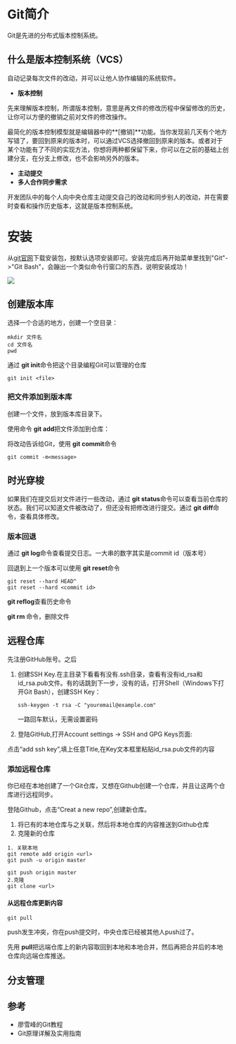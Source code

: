 # Git简介

Git是先进的分布式版本控制系统。

## 什么是版本控制系统（VCS）

自动记录每次文件的改动，并可以让他人协作编辑的系统软件。

* **版本控制**

先来理解版本控制，所谓版本控制，意思是再文件的修改历程中保留修改的历史，让你可以方便的撤销之前对文件的修改操作。

最简化的版本控制模型就是编辑器中的**[撤销]**功能。当你发现前几天有个地方写错了，要回到原来的版本时，可以通过VCS选择撤回到原来的版本。或者对于某个功能有了不同的实现方法，你想将两种都保留下来，你可以在之前的基础上创建分支，在分支上修改，也不会影响另外的版本。

* **主动提交**
* **多人合作同步需求**



开发团队中的每个人向中央仓库主动提交自己的改动和同步别人的改动，并在需要时查看和操作历史版本，这就是版本控制系统。

# 安装

从[git官网](https://git-scm.com/downloads)下载安装包，按默认选项安装即可。安装完成后再开始菜单里找到"Git"->"Git Bash"，会蹦出一个类似命令行窗口的东西，说明安装成功！

![](https://cdn.liaoxuefeng.com/cdn/files/attachments/001384907073134ef6feff559cf4ce3a2c5c588d2831c0a000/0)



## 创建版本库

选择一个合适的地方，创建一个空目录：

```shell
mkdir 文件名
cd 文件名
pwd

```

通过 **git init**命令把这个目录编程Git可以管理的仓库

```shell
git init <file>

```

### 把文件添加到版本库

创建一个文件，放到版本库目录下。

使用命令 **git add**把文件添加到仓库：

将改动告诉给Git，使用 **git commit**命令

```shell
git commit -m<message>
```

## 时光穿梭

如果我们在提交后对文件进行一些改动，通过 **git status**命令可以查看当前仓库的状态。我们可以知道文件被改动了，但还没有把修改进行提交。通过 **git diff**命令，查看具体修改。

### 版本回退

通过 **git log**命令查看提交日志。一大串的数字其实是commit id（版本号）

回退到上一个版本可以使用 **git reset**命令

```shell
git reset --hard HEAD^
git reset --hard <commit id>
```

**git reflog**查看历史命令

**git rm <file>** 命令，删除文件

## 远程仓库

先注册GitHub账号。之后

1. 创建SSH Key.在主目录下看看有没有.ssh目录，查看有没有id_rsa和id_rsa.pub文件。有的话跳到下一步，没有的话，打开Shell（Windows下打开Git Bash），创建SSH Key：

   ```shell
   ssh-keygen -t rsa -C "youremail@example.com"
   ```

   一路回车默认，无需设置密码

2. 登陆GitHub,打开Account settings -> SSH and GPG Keys页面:

点击“add ssh key”,填上任意Title,在Key文本框里粘贴id_rsa.pub文件的内容

### 添加远程仓库

你已经在本地创建了一个Git仓库，又想在Github创建一个仓库，并且让这两个仓库进行远程同步。

登陆Github，点击“Creat a new repo”,创建新仓库。

1. 将已有的本地仓库与之关联，然后将本地仓库的内容推送到Github仓库
2. 克隆新的仓库

```shell
1. 关联本地
git remote add origin <url>
git push -u origin master

git push origin master
2.克隆
git clone <url>

```

#### 从远程仓库更新内容

```shell
git pull 
```

push发生冲突，你在push提交时，中央仓库已经被其他人push过了。

先用 **pull**把远端仓库上的新内容取回到本地和本地合并，然后再把合并后的本地仓库向远端仓库推送。

## 分支管理



## 参考

* 廖雪峰的Git教程
* Git原理详解及实用指南